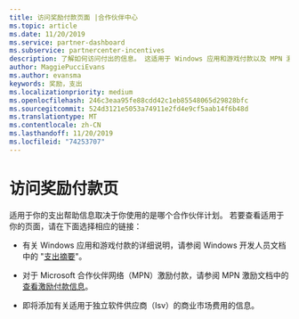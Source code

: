 ```yaml
---
title: 访问奖励付款页面 |合作伙伴中心
ms.topic: article
ms.date: 11/20/2019
ms.service: partner-dashboard
ms.subservice: partnercenter-incentives
description: 了解如何访问付出的信息。 这适用于 Windows 应用和游戏付款以及 MPN 激励付款。
author: MaggiePucciEvans
ms.author: evansma
keywords: 奖励，支出
ms.localizationpriority: medium
ms.openlocfilehash: 246c3eaa95fe88cdd42c1eb85548065d29828bfc
ms.sourcegitcommit: 524d3121e5053a74911e2fd4e9cf5aab14f6b48d
ms.translationtype: MT
ms.contentlocale: zh-CN
ms.lasthandoff: 11/20/2019
ms.locfileid: "74253707"
---
```

# <a name="access-your-incentives-payouts-page"></a>访问奖励付款页

适用于你的支出帮助信息取决于你使用的是哪个合作伙伴计划。 若要查看适用于你的页面，请在下面选择相应的链接：

- 有关 Windows 应用和游戏付款的详细说明，请参阅 Windows 开发人员文档中的 "[支出摘要](https://docs.microsoft.com/windows/uwp/publish/payout-summary)"。

- 对于 Microsoft 合作伙伴网络（MPN）激励付款，请参阅 MPN 激励文档中的[查看激励付款信息](understand-incentive-payouts.md)。

- 即将添加有关适用于独立软件供应商（Isv）的商业市场费用的信息。
